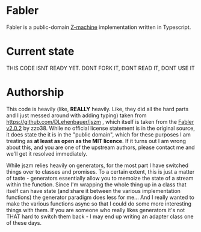 # Fabler
Fabler is a public-domain [Z-machine](https://en.wikipedia.org/wiki/Z-machine) implementation written in Typescript.

# Current state
THIS CODE ISNT READY YET.  DONT FORK IT, DONT READ IT, DONT USE IT

# Authorship
This code is heavily (like, **REALLY** heavily.  Like, they did all the hard parts and I just messed around with 
adding typing) taken from https://github.com/DLehenbauer/jszm , which itself is taken from the 
[Fabler v2.0.2](http://zzo38computer.org/jszm/jszm.js) by zzo38.  While no official license statement is 
in the original source, it does state the it is in the "public domain", which for these purposes I am treating
as **at least as open as the MIT licence**.  If it turns out I am wrong about this, and you are one of the upstream
authors, please contact me and we'll get it resolved immediately.

While jszm relies heavily on generators, for the most part I have switched things over to classes and promises.  To
a certain extent, this is just a matter of taste - generators essentially allow you to memoize the state of a 
stream within the function.  Since I'm wrapping the whole thing up in a class that itself can have state (and share
it between the various implementation functions) the generator paradigm does less for me... And I really wanted 
to make the various functions async so that I could do some more interesting things with them.  If you are
someone who really likes generators it's not THAT hard to switch them back - I may end up writing an adapter
class one of these days.